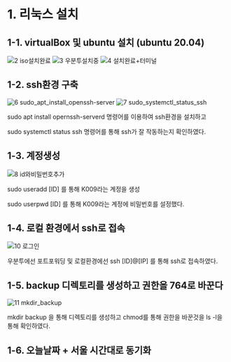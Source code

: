 # 1. 리눅스 설치

## 1-1. virtualBox 및 ubuntu 설치 (ubuntu 20.04)

![2 iso설치완료](https://user-images.githubusercontent.com/14107670/126293324-7e1fa3ab-338d-4356-a250-5ebb3887817e.png)
![3 우분투설치중](https://user-images.githubusercontent.com/14107670/126293538-1d206603-58d2-4e0b-a94d-f53e34e54157.png)
![4 설치완료+터미널](https://user-images.githubusercontent.com/14107670/126294148-7c4e04a5-65b7-474e-8246-be58452113c0.png)


## 1-2. ssh환경 구축
![6 sudo_apt_install_openssh-server](https://user-images.githubusercontent.com/14107670/126294274-e2e2963d-038b-46ce-be80-8986973b0444.png)
![7 sudo_systemctl_status_ssh](https://user-images.githubusercontent.com/14107670/126294283-7975c726-836b-4ad1-84ce-15dbd11a59ae.png)

sudo apt install opernssh-serverd 명령어를 이용하여 ssh환경을 설치하고

sudo systemctl status ssh 명령어를 통해 ssh가 잘 작동하는지 확인하였다.

## 1-3. 계정생성
![8 id와비밀번호추가](https://user-images.githubusercontent.com/14107670/126294514-c437f180-6b2c-4fbe-a8c0-7286a9f3cdbc.png)

sudo useradd [ID] 를 통해 K009라는 계정을 생성

sudo userpwd [ID] 를 통해 K009라는 계정에 비밀번호를 설정했다.

## 1-4. 로컬 환경에서 ssh로 접속
![10 로그인](https://user-images.githubusercontent.com/14107670/126295426-3b6a8c17-3616-4d25-96a8-276210846820.png)

우분투에선 포트포워딩 및 로컬환경에선 ssh [ID]@[IP] 를 통해 ssh로 접속하였다.

## 1-5. backup 디렉토리를 생성하고 권한을 764로 바꾼다
![11 mkdir_backup](https://user-images.githubusercontent.com/14107670/126295898-7628e191-3f2d-4425-9fad-d8c6fe28567f.png)

mkdir backup 을 통해 디렉토리를 생성하고 chmod를 통해 권한을 바꾼것을 ls -l을 통해 확인하였다.

## 1-6. 오늘날짜 + 서울 시간대로 동기화


